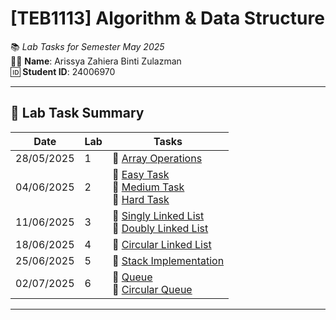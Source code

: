 # **[TEB1113] Algorithm & Data Structure**

📚 *Lab Tasks for Semester May 2025*  
👩‍🎓 **Name**: Arissya Zahiera Binti Zulazman  
🆔 **Student ID**: 24006970

---

## 🔬 Lab Task Summary

| Date       | Lab | Tasks                                                                                                                                                                                                                  |
|------------|-----|------------------------------------------------------------------------------------------------------------------------------------------------------------------------------------------------------------------------|
| 28/05/2025 | 1   | 🔹 [Array Operations](./ADS_L1/24006970_lab1_ADS.cpp)                                                                                                                                                                   |
| 04/06/2025 | 2   | 🔹 [Easy Task](./ADS_L2/24006970_ADS_L2_easy.cpp)  <br> 🔹 [Medium Task](./ADS_L2/24006970_ADS_L2_Medium.cpp) <br> 🔹 [Hard Task](./ADS_L2/24006970_ADS_L2_Hard.cpp)                                                   |
| 11/06/2025 | 3   | 🔹 [Singly Linked List](./ADS_L3/24006970_ADS_L3_SinglyLinkedList.cpp) <br> 🔹 [Doubly Linked List](./ADS_L3/24006970_ADS_L3_DoublyLinkedList/24006970_ADS_L3_DoublyLinkedList/24006970_ADS_L3_DoublyLinkedList.cpp) |
| 18/06/2025 | 4   | 🔹 [Circular Linked List](./ADS_L4/24006970_ADS_L4_CircularLinkedList.cpp)                                                                                                                                              |
| 25/06/2025 | 5   | 🔹 [Stack Implementation](./ADS_L5/24006970_ADS_L5_Stack.cpp)                                                                                                                                                           |
| 02/07/2025 | 6   | 🔹 [Queue](./ADS_L6/24006970_ADS_L6_Queue.cpp) <br> 🔹 [Circular Queue](./ADS_L6/24006970_ADS_L6_CircularQueue.cpp)                                                                                                     |

---
